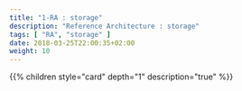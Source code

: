 ```yaml
---
title: "1-RA : storage"
description: "Reference Architecture : storage"
tags: [ "RA", "storage" ]
date: 2018-03-25T22:00:35+02:00
weight: 10
---
```

{{% children style="card" depth="1"  description="true" %}}
